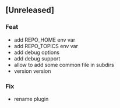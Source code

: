 <a name="unreleased"></a>
## [Unreleased]

### Feat
- add REPO_HOME env var
- add REPO_TOPICS env var
- add debug options
- add debug support
- allow to add some common file in subdirs
- version version

### Fix
- rename plugin

